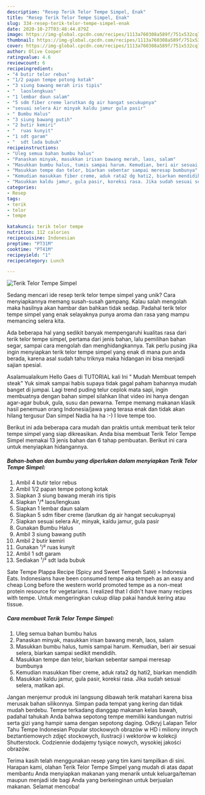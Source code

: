 ```yaml
---
description: "Resep Terik Telor Tempe Simpel, Enak"
title: "Resep Terik Telor Tempe Simpel, Enak"
slug: 334-resep-terik-telor-tempe-simpel-enak
date: 2020-10-27T03:48:44.879Z
image: https://img-global.cpcdn.com/recipes/1113a760308a589f/751x532cq70/terik-telor-tempe-simpel-foto-resep-utama.jpg
thumbnail: https://img-global.cpcdn.com/recipes/1113a760308a589f/751x532cq70/terik-telor-tempe-simpel-foto-resep-utama.jpg
cover: https://img-global.cpcdn.com/recipes/1113a760308a589f/751x532cq70/terik-telor-tempe-simpel-foto-resep-utama.jpg
author: Olive Cooper
ratingvalue: 4.6
reviewcount: 6
recipeingredient:
- "4 butir telor rebus"
- "1/2 papan tempe potong kotak"
- "3 siung bawang merah iris tipis"
- "  laoslengkuas"
- "1 lembar daun salam"
- "5 sdm fiber creme larutkan dg air hangat secukupnya"
- "sesuai selera Air minyak kaldu jamur gula pasir"
- " Bumbu Halus"
- "3 siung bawang putih"
- "2 butir kemiri"
- "  ruas kunyit"
- "1 sdt garam"
- "  sdt lada bubuk"
recipeinstructions:
- "Uleg semua bahan bumbu halus"
- "Panaskan minyak, masukkan irisan bawang merah, laos, salam"
- "Masukkan bumbu halus, tumis sampai harum. Kemudian, beri air sesuai selera, biarkan sampai sedikit mendidih."
- "Masukkan tempe dan telor, biarkan sebentar sampai meresap bumbunya"
- "Kemudian masukkan fiber creme, aduk rata2 dg hati2, biarkan mendidih"
- "Masukkan kaldu jamur, gula pasir, koreksi rasa. Jika sudah sesuai selera, matikan api."
categories:
- Resep
tags:
- terik
- telor
- tempe

katakunci: terik telor tempe 
nutrition: 112 calories
recipecuisine: Indonesian
preptime: "PT31M"
cooktime: "PT41M"
recipeyield: "1"
recipecategory: Lunch

---
```



![Terik Telor Tempe Simpel](https://img-global.cpcdn.com/recipes/1113a760308a589f/751x532cq70/terik-telor-tempe-simpel-foto-resep-utama.jpg)

Sedang mencari ide resep terik telor tempe simpel yang unik? Cara menyiapkannya memang susah-susah gampang. Kalau salah mengolah maka hasilnya akan hambar dan bahkan tidak sedap. Padahal terik telor tempe simpel yang enak selayaknya punya aroma dan rasa yang mampu memancing selera kita.

Ada beberapa hal yang sedikit banyak mempengaruhi kualitas rasa dari terik telor tempe simpel, pertama dari jenis bahan, lalu pemilihan bahan segar, sampai cara mengolah dan menghidangkannya. Tak perlu pusing jika ingin menyiapkan terik telor tempe simpel yang enak di mana pun anda berada, karena asal sudah tahu triknya maka hidangan ini bisa menjadi sajian spesial.

Asalamualaikum Hello Gaes di TUTORIAL kali Ini &#34; Mudah Membuat tempeh steak&#34; Yuk simak sampai habis supaya tidak gagal paham bahannya mudah banget di jumpai. Lagi trend puding telur ceplok mata sapi, ingin membuatnya dengan bahan simpel silahkan lihat video ini hanya dengan agar-agar bubuk, gula, susu dan pewarna. Tempe memang makanan klasik hasil penemuan orang Indonesia/jawa yang terasa enak dan tidak akan hilang tergusur Dan simpel Nadia ha ha :-) I love tempe too.


Berikut ini ada beberapa cara mudah dan praktis untuk membuat terik telor tempe simpel yang siap dikreasikan. Anda bisa membuat Terik Telor Tempe Simpel memakai 13 jenis bahan dan 6 tahap pembuatan. Berikut ini cara untuk menyiapkan hidangannya.

<!--inarticleads1-->

##### Bahan-bahan dan bumbu yang diperlukan dalam menyiapkan Terik Telor Tempe Simpel:

1. Ambil 4 butir telor rebus
1. Ambil 1/2 papan tempe potong kotak
1. Siapkan 3 siung bawang merah iris tipis
1. Siapkan  ¹/⁴ laos/lengkuas
1. Siapkan 1 lembar daun salam
1. Siapkan 5 sdm fiber creme (larutkan dg air hangat secukupnya)
1. Siapkan sesuai selera Air, minyak, kaldu jamur, gula pasir
1. Gunakan  Bumbu Halus
1. Ambil 3 siung bawang putih
1. Ambil 2 butir kemiri
1. Gunakan  ¹/² ruas kunyit
1. Ambil 1 sdt garam
1. Sediakan  ¹/² sdt lada bubuk


Sate Tempe Plappa Recipe (Spicy and Sweet Tempeh Saté) » Indonesia Eats. Indonesians have been consumed tempe aka tempeh as an easy and cheap Long before the western world promoted tempe as a non-meat protein resource for vegetarians. I realized that I didn&#39;t have many recipes with tempe. Untuk mengeringkan cukup dilap pakai handuk kering atau tissue. 

<!--inarticleads2-->

##### Cara membuat Terik Telor Tempe Simpel:

1. Uleg semua bahan bumbu halus
1. Panaskan minyak, masukkan irisan bawang merah, laos, salam
1. Masukkan bumbu halus, tumis sampai harum. Kemudian, beri air sesuai selera, biarkan sampai sedikit mendidih.
1. Masukkan tempe dan telor, biarkan sebentar sampai meresap bumbunya
1. Kemudian masukkan fiber creme, aduk rata2 dg hati2, biarkan mendidih
1. Masukkan kaldu jamur, gula pasir, koreksi rasa. Jika sudah sesuai selera, matikan api.


Jangan menjemur produk ini langsung dibawah terik matahari karena bisa merusak bahan silikonnya. Simpan pada tempat yang kering dan tidak mudah berdebu. Tempe terkadang dianggap makanan kelas bawah, padahal tahukah Anda bahwa sepotong tempe memiliki kandungan nutrisi serta gizi yang hampir sama dengan sepotong daging. Odkryj Lalapan Telor Tahu Tempe Indonesian Popular stockowych obrazów w HD i miliony innych beztantiemowych zdjęć stockowych, ilustracji i wektorów w kolekcji Shutterstock. Codziennie dodajemy tysiące nowych, wysokiej jakości obrazów. 

Terima kasih telah menggunakan resep yang tim kami tampilkan di sini. Harapan kami, olahan Terik Telor Tempe Simpel yang mudah di atas dapat membantu Anda menyiapkan makanan yang menarik untuk keluarga/teman maupun menjadi ide bagi Anda yang berkeinginan untuk berjualan makanan. Selamat mencoba!
